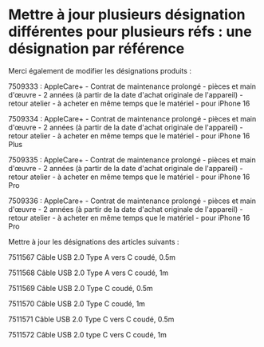 # Mettre à jour plusieurs désignation différentes pour plusieurs réfs : une désignation par référence

Merci également de modifier les désignations produits :

7509333 : AppleCare+ - Contrat de maintenance prolongé - pièces et main d'œuvre - 2 années (à partir de la date d'achat originale de l'appareil) - retour atelier - à acheter en même temps que le matériel - pour iPhone 16

7509334 : AppleCare+ - Contrat de maintenance prolongé - pièces et main d'œuvre - 2 années (à partir de la date d'achat originale de l'appareil) - retour atelier - à acheter en même temps que le matériel - pour iPhone 16 Plus

7509335 : AppleCare+ - Contrat de maintenance prolongé - pièces et main d'œuvre - 2 années (à partir de la date d'achat originale de l'appareil) - retour atelier - à acheter en même temps que le matériel - pour iPhone 16 Pro

7509336 : AppleCare+ - Contrat de maintenance prolongé - pièces et main d'œuvre - 2 années (à partir de la date d'achat originale de l'appareil) - retour atelier - à acheter en même temps que le matériel - pour iPhone 16 Pro

Mettre à jour les désignations des articles suivants :

7511567	Câble USB 2.0 Type A vers C coudé, 0.5m

7511568	Câble USB 2.0 Type A vers C coudé, 1m

7511569	Câble USB 2.0 Type C coudé, 0.5m

7511570	Câble USB 2.0 Type C coudé, 1m

7511571	Câble USB 2.0 Type C vers C coudé, 0.5m

7511572	Câble USB 2.0 type C vers C coudé, 1m
